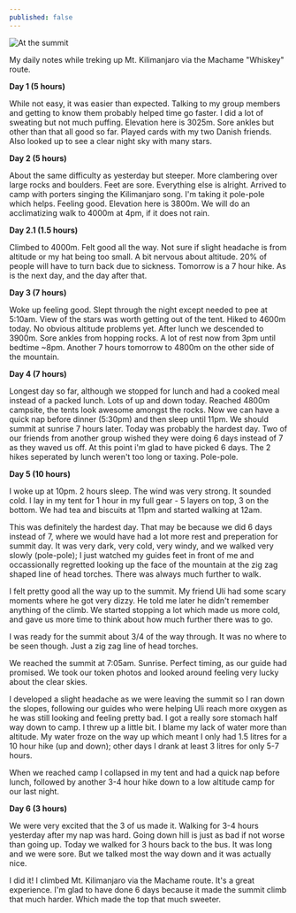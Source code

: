```yaml
---
published: false
---
```


![At the summit](https://cloud.githubusercontent.com/assets/1730420/6816899/9f5504c4-d2ed-11e4-91a8-a27472f20225.jpg) 

My daily notes while treking up Mt. Kilimanjaro via the Machame "Whiskey" route.

**Day 1 (5 hours)**

While not easy, it was easier than expected. Talking to my group members and getting to know them probably helped time go faster. I did a lot of sweating but not much puffing. Elevation here is 3025m. Sore ankles but other than that all good so far. Played cards with my two Danish friends. Also looked up to see a clear night sky with many stars.

**Day 2 (5 hours)**

About the same difficulty as yesterday but steeper. More clambering over large rocks and boulders. Feet are sore. Everything else is alright. Arrived to camp with porters singing the Kilimanjaro song. I'm taking it pole-pole which helps. Feeling good. Elevation here is 3800m. We will do an acclimatizing walk to 4000m at 4pm, if it does not rain.

**Day 2.1 (1.5 hours)**

Climbed to 4000m. Felt good all the way. Not sure if slight headache is from altitude or my hat being too small. A bit nervous about altitude. 20% of people will have to turn back due to sickness. Tomorrow is a 7 hour hike. As is the next day, and the day after that.

**Day 3 (7 hours)**

Woke up feeling good. Slept through the night except needed to pee at 5:10am. View of the stars was worth getting out of the tent. Hiked to 4600m today. No obvious altitude problems yet. After lunch we descended to 3900m. Sore ankles from hopping rocks. A lot of rest now from 3pm until bedtime ~8pm. Another 7 hours tomorrow to 4800m on the other side of the mountain.

**Day 4 (7 hours)**

Longest day so far, although we stopped for lunch and had a cooked meal instead of a packed lunch. Lots of up and down today. Reached 4800m campsite, the tents look awesome amongst the rocks. Now we can have a quick nap before dinner (5:30pm) and then sleep until 11pm. We should summit at sunrise 7 hours later. Today was probably the hardest day. Two of our friends from another group wished they were doing 6 days instead of 7 as they waved us off. At this point i'm glad to have picked 6 days. The 2 hikes seperated by lunch weren't too long or taxing. Pole-pole.

**Day 5 (10 hours)**

I woke up at 10pm. 2 hours sleep. The wind was very strong. It sounded cold. I lay in my tent for 1 hour in my full gear - 5 layers on top, 3 on the bottom. We had tea and biscuits at 11pm and started walking at 12am.

This was definitely the hardest day. That may be because we did 6 days instead of 7, where we would have had a lot more rest and preperation for summit day. It was very dark, very cold, very windy, and we walked very slowly (pole-pole); I just watched my guides feet in front of me and occassionally regretted looking up the face of the mountain at the zig zag shaped line of head torches. There was always much further to walk.

I felt pretty good all the way up to the summit. My friend Uli had some scary moments where he got very dizzy. He told me later he didn't remember anything of the climb. We started stopping a lot which made us more cold, and gave us more time to think about how much further there was to go.

I was ready for the summit about 3/4 of the way through. It was no where to be seen though. Just a zig zag line of head torches.

We reached the summit at 7:05am. Sunrise. Perfect timing, as our guide had promised. We took our token photos and looked around feeling very lucky about the clear skies.

I developed a slight headache as we were leaving the summit so I ran down the slopes, following our guides who were helping Uli reach more oxygen as he was still looking and feeling pretty bad. I got a really sore stomach half way down to camp. I threw up a little bit. I blame my lack of water more than altitude. My water froze on the way up which meant I only had 1.5 litres for a 10 hour hike (up and down); other days I drank at least 3 litres for only 5-7 hours.

When we reached camp I collapsed in my tent and had a quick nap before lunch, followed by another 3-4 hour hike down to a low altitude camp for our last night.

**Day 6 (3 hours)**

We were very excited that the 3 of us made it. Walking for 3-4 hours yesterday after my nap was hard. Going down hill is just as bad if not worse than going up. Today we walked for 3 hours back to the bus. It was long and we were sore. But we talked most the way down and it was actually nice.

I did it! I climbed Mt. Kilimanjaro via the Machame route. It's a great experience. I'm glad to have done 6 days because it made the summit climb that much harder. Which made the top that much sweeter.